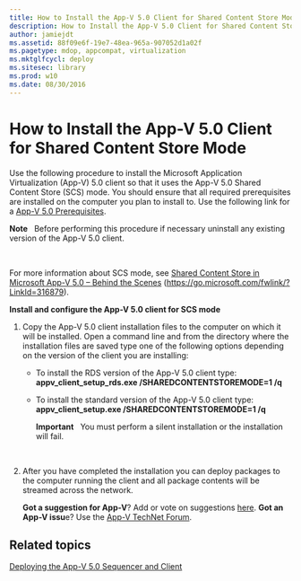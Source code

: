 ```yaml
---
title: How to Install the App-V 5.0 Client for Shared Content Store Mode
description: How to Install the App-V 5.0 Client for Shared Content Store Mode
author: jamiejdt
ms.assetid: 88f09e6f-19e7-48ea-965a-907052d1a02f
ms.pagetype: mdop, appcompat, virtualization
ms.mktglfcycl: deploy
ms.sitesec: library
ms.prod: w10
ms.date: 08/30/2016
---
```



# How to Install the App-V 5.0 Client for Shared Content Store Mode


Use the following procedure to install the Microsoft Application Virtualization (App-V) 5.0 client so that it uses the App-V 5.0 Shared Content Store (SCS) mode. You should ensure that all required prerequisites are installed on the computer you plan to install to. Use the following link for a [App-V 5.0 Prerequisites](app-v-50-prerequisites.md).

**Note**  
Before performing this procedure if necessary uninstall any existing version of the App-V 5.0 client.

 

For more information about SCS mode, see [Shared Content Store in Microsoft App-V 5.0 – Behind the Scenes](https://go.microsoft.com/fwlink/?LinkId=316879) (https://go.microsoft.com/fwlink/?LinkId=316879).

**Install and configure the App-V 5.0 client for SCS mode**

1.  Copy the App-V 5.0 client installation files to the computer on which it will be installed. Open a command line and from the directory where the installation files are saved type one of the following options depending on the version of the client you are installing:

    -   To install the RDS version of the App-V 5.0 client type: **appv\_client\_setup\_rds.exe /SHAREDCONTENTSTOREMODE=1 /q**

    -   To install the standard version of the App-V 5.0 client type: **appv\_client\_setup.exe /SHAREDCONTENTSTOREMODE=1 /q**

        **Important**  
        You must perform a silent installation or the installation will fail.

         

2.  After you have completed the installation you can deploy packages to the computer running the client and all package contents will be streamed across the network.

    **Got a suggestion for App-V**? Add or vote on suggestions [here](http://appv.uservoice.com/forums/280448-microsoft-application-virtualization). **Got an App-V issu**e? Use the [App-V TechNet Forum](https://social.technet.microsoft.com/Forums/home?forum=mdopappv).

## Related topics


[Deploying the App-V 5.0 Sequencer and Client](deploying-the-app-v-50-sequencer-and-client.md)

 

 





